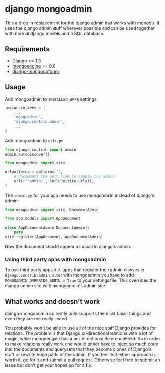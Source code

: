 # django mongoadmin

This a drop in replacement for the django admin that works with monodb. It uses the django admin stuff wherever possible and can be used together with normal django models and a SQL database.

## Requirements

 * Django >= 1.3
 * [mongoengine](http://mongoengine.org/) >= 0.6
 * [django-mongodbforms](https://github.com/jschrewe/django-mongodbforms)

## Usage

Add mongoadmin to `INSTALLED_APPS` settings

```python
INSTALLED_APPS = (
	...
   	'mongoadmin',
   	'django.contrib.admin',
	...
)
```

Add mongoadmin to `urls.py`

```python
from django.contrib import admin
admin.autodiscover()

from mongoadmin import site

urlpatterns = patterns('',
   	# Uncomment the next line to enable the admin:
   	url(r'^admin/', include(site.urls)),
)
```

The `admin.py` for your app needs to use mongoadmin instead of django's admin:

```python
from mongoadmin import site, DocumentAdmin

from app.models import AppDocument
	
class AppDocumentAdmin(DocumentAdmin):
    pass
site.register(AppDocument, AppDocumentAdmin)
```
	
Now the document should appear as usual in django's admin.

### Using third party apps with mongoadmin

To use third party apps (i.e. apps that register their admin classes in `django.contrib.admin.site`) with mongoadmin you have to add `MONGOADMIN_OVERRIDE_ADMIN = True` to your settings file. This overrides the django admin site with mongoadmin's admin site.

## What works and doesn't work

django-mongoadmin currently only supports the most basic things and even they are not really tested.

You probably won't be able to use all of the nice stuff Django provides for relations. The problem is that Django bi-directional relations with a lot of magic, while mongoengine has a uni-directional ReferenceField. So in order to make relations really work one would either have to inject so much code into the documents and querysets that they become clones of Django's stuff or rewrite huge parts of the admin. If you feel that either approach is worth it, go for it and submit a pull request. Otherwise feel free to submit an issue but don't get your hopes up for a fix.



